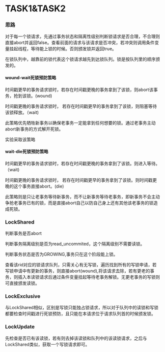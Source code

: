 # TASK1\&TASK2

### 思路

对于每一个锁请求，先通过事务状态和隔离性级别判断锁请求是否合理，不合理则直接abort并返回false。查看前面的请求与该请求是否冲突，若冲突则调用条件变量挂起线程，等待能上锁的时候。否则颁发锁并返回true。

在锁队列中，越靠前的锁代表这个锁请求越先到达锁队列。锁是按队列里的顺序颁发的。

#### wound-wait死锁预防策略

时间戳更早的事务请求锁时，若存在时间戳更晚的事务拿到了该锁，则abort该事务，抢到该锁。(wound)

时间戳更晚的事务请求锁时， 若存在时间戳更早的事务拿到了该锁，则阻塞等待该锁释放。（wait)

此策略优先牺牲新事务以确保老事务一定能拿到任何想要的锁。通过老事务主动abort新事务的方式解开死锁。

实验采取该策略

#### wait-die死锁预防策略

时间戳更早的事务请求锁时，若存在时间戳更晚的事务拿到了该锁。则进入等待。（wait)

时间戳更晚的事务请求锁时， 若存在时间戳更早的事务拿到了该锁。则时间戳更晚的这个事务直接abort。(die)

此策略则是只让老事务等待新事务，而不让新事务等待老事务，即新事务不会主动争抢老事务已有的锁，而是直接abort自己以防自己身上还有其他该老事务的锁造成死锁。

### LockShared

判断事务是否abort

判断事务隔离级别是否为read\_uncommited，这个隔离级别不需要读锁。

判断事务状态是否为GROWING,事务只在这个阶段能上锁。

查看该rid对应的锁请求队列，只需关心有无写锁，遍历找到所有的写锁申请，若写锁申请中有更新的事务，则直接abort(wound),将该请求去除，若有更老的事务，则插入本读锁请求后通过条件变量挂起等待老事务解锁。无更老事务的写锁则可直接颁发读锁。

### LockExclusive

与LockShared相似，区别是写锁只能独占锁请求，所以对于队列中的读锁和写锁都要检查时间戳进行死锁预防，且只能在本请求位于请求队列首的时候颁发锁。

### LockUpdate

先检查是否已有该读锁，若有则去掉该读锁和队列中的该读锁请求，之后与LockShared类似，获取一个写锁请求即可。
